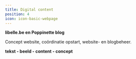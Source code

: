 ```yaml
---
title: Digital content
position: 4
icon: icon-basic-webpage
---
```


**libelle.be en Poppinette blog**

Concept website, coördinatie opstart, website- en blogbeheer.

**tekst - beeld - content - concept**
